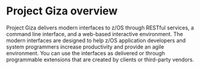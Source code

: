 # Project Giza overview

Project Giza delivers modern interfaces to z/OS through RESTful services, a command line interface, and a web-based interactive environment. The modern interfaces are designed to help z/OS application developers and system programmers increase productivity and provide an agile environment. You can use the interfaces as delivered or through programmable extensions that are created by clients or third-party vendors.

